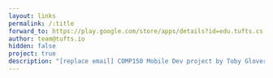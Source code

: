 ```yaml
---
layout: links
permalink: /:title
forward_to: https://play.google.com/store/apps/details?id=edu.tufts.cs.twocents
author: team@tufts.io
hidden: false
project: true
description: "[replace email] COMP150 Mobile Dev project by Toby Glover and John Westwig. Source: https://github.com/wtglover/twocentsapp-android"
---
```

